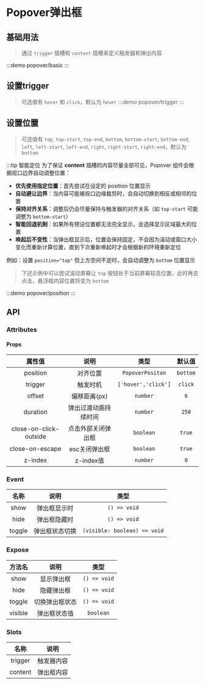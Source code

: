 # Popover弹出框

## 基础用法

> 通过 `trigger` 插槽和 `content` 插槽来定义触发器和弹出内容

:::demo popover/basic
:::

## 设置trigger

> 可选值有 `hover` 和 `click`，默认为 `hover`
> :::demo popover/trigger
> :::

## 设置位置

> 可选值有 `top`, `top-start`, `top-end`, `bottom`, `bottom-start`, `bottom-end`, `left`, `left-start`, `left-end`, `right`, `right-start`, `right-end`，默认为 `bottom`

:::tip 智能定位
为了保证 **content** 插槽的内容尽量全部可见，Popover 组件会根据视口边界自动调整位置：

- **优先使用指定位置**：首先尝试在设定的 position 位置显示
- **自动避让边界**：当内容可能被视口边缘裁剪时，会自动切换到相反或相邻的位置
- **保持对齐关系**：调整后仍会尽量保持与触发器的对齐关系（如 `top-start` 可能调整为 `bottom-start`）
- **智能回退机制**：如果所有预设位置都无法完全显示，会选择显示区域最大的位置
- **唤起后不变性**：当弹出框显示后，位置会保持固定，不会因为滚动或窗口大小变化而重新计算位置，直到下次重新唤起时才会根据新的环境重新定位

例如：设置 `position="top"` 但上方空间不足时，会自动调整为 `bottom` 位置显示

> 下述示例中可以尝试滚动屏幕让 `top` 按钮处于当前屏幕较高位置，此时再去点击，悬浮框内容位置将变为 `bottom`

:::demo popover/position
:::

## API

### Attributes

#### Props

|         属性值         |         说明         |        类型         |  默认值  |
| :--------------------: | :------------------: | :-----------------: | :------: |
|        position        |       对齐位置       |  `PopoverPositon`   | `bottom` |
|        trigger         |       触发时机       | `['hover','click']` | `click`  |
|         offset         |     偏移距离(px)     |      `number`       |   `6`    |
|        duration        | 弹出过渡动画持续时间 |      `number`       |  `250`   |
| close-on-click-outside |  点击外部关闭弹出框  |      `boolean`      |  `true`  |
|    close-on-escape     |    esc关闭弹出框     |      `boolean`      |  `true`  |
|        z-index         |      z-index值       |      `number`       |   `0`    |

### Event

|  名称  |      说明      |             类型             |
| :----: | :------------: | :--------------------------: |
|  show  |  弹出框显示时  |         `() => void`         |
|  hide  |  弹出框隐藏时  |         `() => void`         |
| toggle | 弹出框状态切换 | `(visible: boolean) => void` |

### Expose

| 方法名  |      说明      |     类型     |
| :-----: | :------------: | :----------: |
|  show   |   显示弹出框   | `() => void` |
|  hide   |   隐藏弹出框   | `() => void` |
| toggle  | 切换弹出框状态 | `() => void` |
| visible |  弹出框状态值  |  `boolean`   |

### Slots

|  名称   |    说明    |
| :-----: | :--------: |
| trigger | 触发器内容 |
| content | 弹出框内容 |
